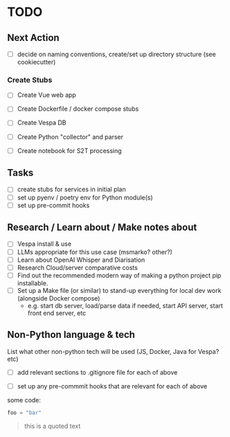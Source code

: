 # TODO

## Next Action
- [ ] decide on naming conventions, create/set up directory structure (see cookiecutter)
### Create Stubs
- [ ] Create Vue web app
- [ ] Create Dockerfile / docker compose stubs
- [ ] Create Vespa DB
- [ ] Create Python "collector" and parser
- [ ] Create notebook for S2T processing


## Tasks
- [ ] create stubs for services in initial plan
- [ ] set up pyenv / poetry env for Python module(s)
- [ ] set up pre-commit hooks

## Research / Learn about / Make notes about
- [ ] Vespa install & use
- [ ] LLMs appropriate for this use case (msmarko? other?)
- [ ] Learn about OpenAI Whisper and Diarisation
- [ ] Research Cloud/server comparative costs
- [ ] Find out the recommended modern way of making a python project pip installable.
- [ ] Set up a Make file (or similar) to stand-up everything for local dev work (alongside Docker compose)
  - e.g. start db server, load/parse data if needed, start API server, start front end server, etc

## Non-Python language & tech
List what other non-python tech will be used (JS, Docker, Java for Vespa? etc)
- [ ] add relevant sections to .gitignore file for each of above
- [ ] set up any pre-commmit hooks that are relevant for each of above


some code:

```python
foo = "bar"
```

> this is a quoted text
>



